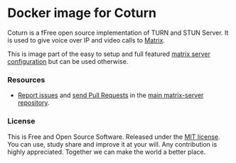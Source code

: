 Docker image for Coturn
======================

Coturn is a fFree open source implementation of TURN and STUN Server. It is used to give voice over IP and video calls to [Matrix](https://matrix.org).

This is image part of the easy to setup and full featured [matrix server configuration](https://github.com/xamanu/matrix-server) but can be used otherwise.


### Resources

 * [Report issues](/issues) and [send Pull Requests](https://github.com/xamany/matrix-server/pulls) in the [main matrix-server repository](https://github.com/xamanu/matrix-server).


### License

This is Free and Open Source Software. Released under the [MIT license](./LICENSE.md). You can use, study share and improve it at your will. Any contribution is highly appreciated. Together we can make the world a better place.
